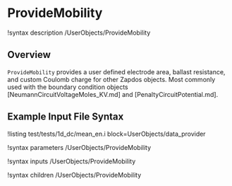 # ProvideMobility

!syntax description /UserObjects/ProvideMobility

## Overview

`ProvideMobility` provides a user defined electrode area, ballast resistance, and custom Coulomb charge for other Zapdos objects. Most commonly used with the boundary condition objects [NeumannCircuitVoltageMoles_KV.md] and [PenaltyCircuitPotential.md].

## Example Input File Syntax

!listing test/tests/1d_dc/mean_en.i block=UserObjects/data_provider

!syntax parameters /UserObjects/ProvideMobility

!syntax inputs /UserObjects/ProvideMobility

!syntax children /UserObjects/ProvideMobility
